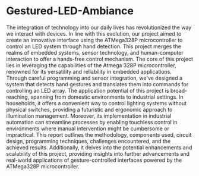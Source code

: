 # Gestured-LED-Ambiance

The integration of technology into our daily lives has revolutionized the way we interact with
devices. In line with this evolution, our project aimed to create an innovative interface using the
ATMega328P microcontroller to control an LED system through hand detection. This project
merges the realms of embedded systems, sensor technology, and human-computer interaction to
offer a hands-free control mechanism.
The core of this project lies in leveraging the capabilities of the Atmega 328P microcontroller,
renowned for its versatility and reliability in embedded applications. Through careful
programming and sensor integration, we've designed a system that detects hand gestures and
translates them into commands for controlling an LED array.
The application potential of this project is broad-reaching, spanning from domestic environments
to industrial settings. In households, it offers a convenient way to control lighting systems
without physical switches, providing a futuristic and ergonomic approach to illumination
management. Moreover, its implementation in industrial automation can streamline processes by
enabling touchless control in environments where manual intervention might be cumbersome or
impractical.
This report outlines the methodology, components used, circuit design, programming techniques,
challenges encountered, and the achieved results. Additionally, it delves into the potential
enhancements and scalability of this project, providing insights into further advancements and
real-world applications of gesture-controlled interfaces powered by the ATMega328P
microcontroller.

